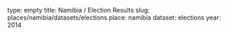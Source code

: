 type: empty
title: Namibia / Election Results
slug: places/namibia/datasets/elections
place: namibia
dataset: elections
year: 2014
